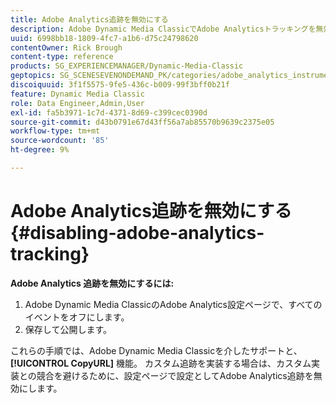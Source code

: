 ```yaml
---
title: Adobe Analytics追跡を無効にする
description: Adobe Dynamic Media ClassicでAdobe Analyticsトラッキングを無効にする方法を説明します。
uuid: 6998bb18-1809-4fc7-a1b6-d75c24798620
contentOwner: Rick Brough
content-type: reference
products: SG_EXPERIENCEMANAGER/Dynamic-Media-Classic
geptopics: SG_SCENESEVENONDEMAND_PK/categories/adobe_analytics_instrumentation_kit
discoiquuid: 3f1f5575-9fe5-436c-b009-99f3bff0b21f
feature: Dynamic Media Classic
role: Data Engineer,Admin,User
exl-id: fa5b3971-1c7d-4371-8d69-c399cec0390d
source-git-commit: d43b0791e67d43ff56a7ab85570b9639c2375e05
workflow-type: tm+mt
source-wordcount: '85'
ht-degree: 9%

---
```


# Adobe Analytics追跡を無効にする{#disabling-adobe-analytics-tracking}

**Adobe Analytics 追跡を無効にするには:**

1. Adobe Dynamic Media ClassicのAdobe Analytics設定ページで、すべてのイベントをオフにします。
1. 保存して公開します。

これらの手順では、Adobe Dynamic Media Classicを介したサポートと、 **[!UICONTROL CopyURL]** 機能。 カスタム追跡を実装する場合は、カスタム実装との競合を避けるために、設定ページで設定としてAdobe Analytics追跡を無効にします。
